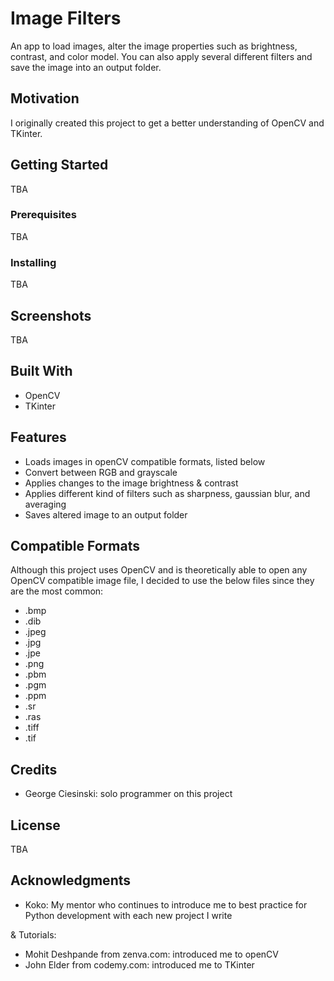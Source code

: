 # Image Filters

An app to load images, alter the image properties such as brightness, contrast, and color model. You can also apply several different filters and save the image into an output folder.

## Motivation

I originally created this project to get a better understanding of OpenCV and TKinter. 

## Getting Started

TBA

### Prerequisites

TBA

### Installing

TBA

## Screenshots

TBA

## Built With

- OpenCV
- TKinter

## Features

- Loads images in openCV compatible formats, listed below
- Convert between RGB and grayscale
- Applies changes to the image brightness & contrast
- Applies different kind of filters such as sharpness, gaussian blur, and averaging
- Saves altered image to an output folder

## Compatible Formats

Although this project uses OpenCV and is theoretically able to open any OpenCV compatible image file, I decided to use the below files since they are the most common: 

- .bmp
- .dib
- .jpeg
- .jpg
- .jpe
- .png
- .pbm
- .pgm
- .ppm
- .sr
- .ras
- .tiff
- .tif

## Credits

- George Ciesinski: solo programmer on this project


## License

TBA

## Acknowledgments

- Koko: My mentor who continues to introduce me to best practice for Python development with each new project I write

& Tutorials: 

- Mohit Deshpande from zenva.com: introduced me to openCV
- John Elder from codemy.com: introduced me to TKinter

